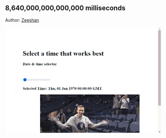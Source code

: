 ## 8,640,000,000,000,000 milliseconds

Author: [Zeeshan](https://github.com/ZeeshanZulfiqarAli)

![zeeshan](./zeeshan.gif)
